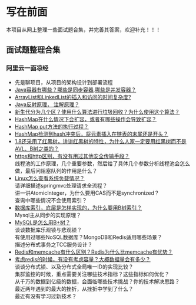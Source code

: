 # 写在前面 

本项目从网上整理一些面试题合集，并完善其答案，欢迎补充！！！

## 面试题整理合集

### 阿里云一面凉经  
- 先是聊项目，从项目的架构设计到部署流程
- [Java容器有哪些？哪些是同步容器,哪些是并发容器？](./aliyun-first-interview-fail/container.md)
- [ArrayList和LinkedList的插入和访问的时间复杂度?](./aliyun-first-interview-fail/arraylist-linkedlist.md)
- [Java反射原理， 注解原理？](./aliyun-first-interview-fail/reflect-annotation.md)
- [新生代分为几个区？使用什么算法进行垃圾回收？为什么使用这个算法？](./aliyun-first-interview-fail/jvm-memory-survivor.md)
- [HashMap在什么情况下会扩容，或者有哪些操作会导致扩容？](./aliyun-first-interview-fail/hashmap-resize.md)
- [HashMap put方法的执行过程？](./aliyun-first-interview-fail/hashmap-put.md)  
- [HashMap检测到hash冲突后，将元素插入在链表的末尾还是开头？](./aliyun-first-interview-fail/hashmap-conflict.md)  
- [1.8还采用了红黑树，讲讲红黑树的特性，为什么人家一定要用红黑树而不是AVL、B树之类的？](./aliyun-first-interview-fail/hashmap-redblacktree.md)    
- [https和http区别，有没有用过其他安全传输手段？](./aliyun-first-interview-fail/https-http.md)  
线程池的工作原理，几个重要参数，然后给了具体几个参数分析线程池会怎么做，最后问阻塞队列的作用是什么？  
- [Linux怎么查看系统负载情况？](./aliyun-first-interview-fail/linux-load.md)  
请详细描述springmvc处理请求全流程？  
讲一讲AtomicInteger，为什么要用CAS而不是synchronized？  
查询中哪些情况不会使用索引？  
- [数据库索引，底层是怎样实现的，为什么要用B树索引？](./aliyun-first-interview-fail/innodb-index-implement.md)  
Mysql主从同步的实现原理？  
- [MySQL是怎么用B+树？](./aliyun-first-interview-fail/mysql-user-b+tree.md)  
谈谈数据库乐观锁与悲观锁？  
有使用过哪些NoSQL数据库？MongoDB和Redis适用哪些场景？  
描述分布式事务之TCC服务设计？  
- [Redis和memcache有什么区别？Redis为什么比memcache有优势？](./aliyun-first-interview-fail/redis-memcached.md)    
- [考虑redis的时候，有没有考虑容量？大概数据量会有多少？](./aliyun-first-interview-fail/redis-volume.md)    
谈谈分布式锁、以及分布式全局唯一ID的实现比较？  
集群监控的时候，重点需要关注哪些技术指标？这些指标如何优化？  
从千万的数据到亿级的数据，会面临哪些技术挑战？你的技术解决思路？  
最近两年遇到的最大的挫折，从挫折中学到了什么？  
最近有没有学习过新技术？
